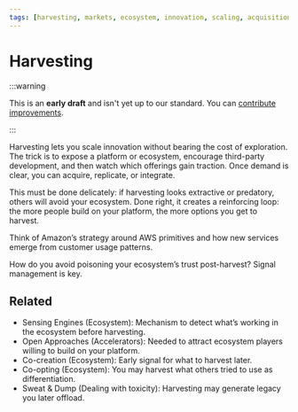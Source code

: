 ```yaml
---
tags: [harvesting, markets, ecosystem, innovation, scaling, acquisition, replication, platform strategy]
---
```


# Harvesting

:::warning

This is an **early draft** and isn't yet up to our standard.
You can [contribute improvements](https://github.com/dave1010/wardley-leadership-strategies).

:::


Harvesting lets you scale innovation without bearing the cost of exploration. The trick is to expose a platform or ecosystem, encourage third-party development, and then watch which offerings gain traction. Once demand is clear, you can acquire, replicate, or integrate.

This must be done delicately: if harvesting looks extractive or predatory, others will avoid your ecosystem. Done right, it creates a reinforcing loop: the more people build on your platform, the more options you get to harvest.

Think of Amazon’s strategy around AWS primitives and how new services emerge from customer usage patterns.

How do you avoid poisoning your ecosystem’s trust post-harvest? Signal management is key.

## Related

- Sensing Engines (Ecosystem): Mechanism to detect what’s working in the ecosystem before harvesting.
- Open Approaches (Accelerators): Needed to attract ecosystem players willing to build on your platform.
- Co-creation (Ecosystem): Early signal for what to harvest later.
- Co-opting (Ecosystem): You may harvest what others tried to use as differentiation.
- Sweat & Dump (Dealing with toxicity): Harvesting may generate legacy you later offload.
